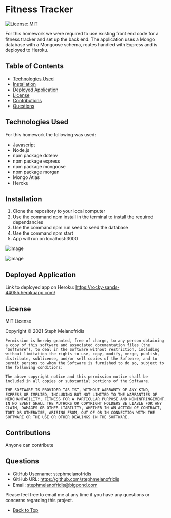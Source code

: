 # Fitness Tracker
[![License: MIT](https://img.shields.io/badge/License-MIT-yellow.svg)](https://opensource.org/licenses/MIT)

For this homework we were required to use existing front end code for a fitness tracker and set up the back end. The application uses a Mongo database with a Mongoose schema, routes handled with Express and is deployed to Heroku. 

## Table of Contents
- [Technologies Used](#technologies-used)
- [Installation](#installation)
- [Deployed Application](#deployed-application)
- [License](#license)
- [Contributions](#contributions)
- [Questions](#questions)

## Technologies Used
For this homework the following was used:

* Javascript
* Node.js
* npm package dotenv
* npm package express
* npm package mongoose
* npm package morgan
* Mongo Atlas
* Heroku

## Installation

1. Clone the repository to your local computer
2. Use the command npm install in the terminal to install the required dependancies
3. Use the command npm run seed to seed the database
4. Use the command npm start
5. App will run on localhost:3000

![image](https://user-images.githubusercontent.com/82196946/135805905-17b6235b-ba15-40a1-8b08-79c6411894d1.png)

![image](https://user-images.githubusercontent.com/82196946/135805977-4ada0bfc-f60d-4342-91ef-8b3cc82f90bb.png)

## Deployed Application
Link to deployed app on Heroku: https://rocky-sands-44055.herokuapp.com/
## License

MIT License

Copyright © 2021 Steph Melanofridis
                
    Permission is hereby granted, free of charge, to any person obtaining a copy of this software and associated documentation files (the “Software”), to deal in the Software without restriction, including without limitation the rights to use, copy, modify, merge, publish, distribute, sublicense, and/or sell copies of the Software, and to permit persons to whom the Software is furnished to do so, subject to the following conditions:
                
    The above copyright notice and this permission notice shall be included in all copies or substantial portions of the Software.
                
    THE SOFTWARE IS PROVIDED “AS IS”, WITHOUT WARRANTY OF ANY KIND, EXPRESS OR IMPLIED, INCLUDING BUT NOT LIMITED TO THE WARRANTIES OF MERCHANTABILITY, FITNESS FOR A PARTICULAR PURPOSE AND NONINFRINGEMENT. IN NO EVENT SHALL THE AUTHORS OR COPYRIGHT HOLDERS BE LIABLE FOR ANY CLAIM, DAMAGES OR OTHER LIABILITY, WHETHER IN AN ACTION OF CONTRACT, TORT OR OTHERWISE, ARISING FROM, OUT OF OR IN CONNECTION WITH THE SOFTWARE OR THE USE OR OTHER DEALINGS IN THE SOFTWARE.

## Contributions

Anyone can contribute

## Questions

* GitHub Username: stephmelanofridis
* GitHub URL: https://github.com/stephmelanofridis
* Email: stephmelanofridis@bigpond.com
    
Please feel free to email me at any time if you have any questions or concerns regarding this project.

- [Back to Top](#table-of-contents) 
    